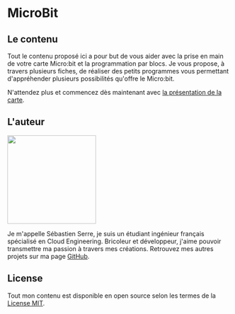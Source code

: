 # MicroBit

## Le contenu

Tout le contenu proposé ici a pour but de vous aider avec la prise en main de votre carte Micro:bit et la programmation par blocs. Je vous propose, à travers plusieurs fiches, de réaliser des petits programmes vous permettant d'appréhender plusieurs possibilités qu'offre le Micro:bit.

N'attendez plus et commencez dès maintenant avec [la présentation de la carte](https://serresebastien.github.io/Micro-Bit/docs/presentation-de-la-carte.html).

## L'auteur

<img src="https://scontent-cdt1-1.xx.fbcdn.net/v/t1.0-9/65561889_2547035465307063_1022220723462078464_n.jpg?_nc_cat=111&_nc_oc=AQnkhD2KhyOX0CHygKCJYppV7iKTSikasd2zvZGi5X4P_wutpv33hr_iGdK9RXg-iwo&_nc_ht=scontent-cdt1-1.xx&oh=77d7ce2ea893203645090600f868a881&oe=5E006FCC" width="200px">

Je m'appelle Sébastien Serre, je suis un étudiant ingénieur français spécialisé en Cloud Engineering. Bricoleur et développeur, j'aime pouvoir transmettre ma passion à travers mes créations. Retrouvez mes autres projets sur ma page [GitHub](https://github.com/serresebastien).

## License

Tout mon contenu est disponible en open source selon les termes de la [License MIT](http://opensource.org/licenses/MIT).
